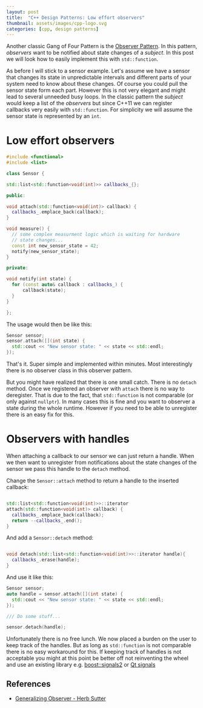 ```yaml
---
layout: post
title:  "C++ Design Patterns: Low effort observers"
thumbnail: assets/images/cpp-logo.svg
categories: [cpp, design patterns]
---
```

Another classic Gang of Four Pattern is the 
[Observer Pattern](https://en.wikipedia.org/wiki/Observer_pattern). In this
pattern, *observers* want to be notified about state changes of a *subject*.
In this post we will look how to easily implement this with `std::function`.

As before I will stick to a sensor example. Let's assume we have a sensor
that changes its state in unpredictable intervals and different parts of
your system need to know about these changes. Of course you could pull
the sensor state form each part. However this is not very elegant and might
lead to several unneeded busy loops.
In the classic pattern the *subject* would keep a list of the *observers*
but since C++11 we can register callbacks very easily with `std::function`.
For simplicity we will assume the sensor state is represented by an `int`.

# Low effort observers

```cpp
#include <functional>
#include <list>

class Sensor {

std::list<std::function<void(int)>> callbacks_{};

public:

void attach(std::function<void(int)> callback) {
  callbacks_.emplace_back(callback);
}

void measure() {
  // some complex measurment logic which is waiting for hardware
  // state changes...
  const int new_sensor_state = 42;
  notify(new_sensor_state);
}

private:

void notify(int state) {
  for (const auto& callback : callbacks_) {
      callback(state);
  }
}

};

```

The usage would then be like this:

```cpp
Sensor sensor;
sensor.attach([](int state) {
  std::cout << "New sensor state: " << state << std::endl;
});

```

That's it. Super simple and implemented within minutes. Most interestingly
there is no observer class in this observer pattern.

But you might have realized that there is one small catch. There is no `detach`
method. Once we registered an observer with `attach` there is no way to deregister.
That is due to the fact, that `std::function` is not comparable (or only against `nullptr`).
In many cases this is fine and you want to observer a state during the whole runtime.
However if you need to be able to unregister there is an easy fix for this.

# Observers with handles
When attaching a callback to our sensor we can just return a handle. When we then
want to unregister from notifications about the state changes of the sensor we 
pass this handle to the `detach` method.

Change the `Sensor::attach` method to return a handle to the inserted callback:
```cpp

std::list<std::function<void(int)>>::iterator
attach(std::function<void(int)> callback) {
  callbacks_.emplace_back(callback);
  return --callbacks_.end();
}

```

And add a `Sensor::detach` method:
```cpp

void detach(std::list<std::function<void(int)>>::iterator handle){
  callbacks_.erase(handle);
}

```

And use it like this:
```cpp
Sensor sensor;
auto handle = sensor.attach([](int state) {
  std::cout << "New sensor state: " << state << std::endl;
});

/// Do some stuff...

sensor.detach(handle);

```

Unfortunately there is no free lunch. We now placed a burden on the user to
keep track of the handles. But as long as `std::function` is not comparable
there is no easy workaround for this. If keeping track of handles is not
acceptable you might at this point be better off not reinventing the wheel
and use an existing library e.g.
[boost::signals2](https://www.boost.org/doc/libs/1_74_0/doc/html/signals2.html#id-1.3.36.3.5)
or [Qt signals](https://doc.qt.io/qt-5/signalsandslots.html)

## References 
* [Generalizing Observer - Herb Sutter](https://www.drdobbs.com/cpp/generalizing-observer/184403873)

